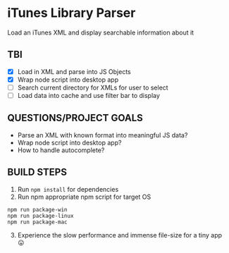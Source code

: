 # iTunes Library Parser
Load an iTunes XML and display searchable information about it

## TBI ##
- [x] Load in XML and parse into JS Objects
- [x] Wrap node script into desktop app
- [ ] Search current directory for XMLs for user to select
- [ ] Load data into cache and use filter bar to display

## QUESTIONS/PROJECT GOALS ##
* Parse an XML with known format into meaningful JS data?
* Wrap node script into desktop app?
* How to handle autocomplete?

## BUILD STEPS ##
1. Run `npm install` for dependencies
2. Run npm appropriate npm script for target OS
```
npm run package-win
npm run package-linux
npm run package-mac
```
3. Experience the slow performance and immense file-size for a tiny app 😛
